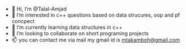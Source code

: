 - 👋 Hi, I’m @Talal-Amjad
- 👀 I’m interested in c++ questions based on data strucures, oop and pf concpect
- 🌱 I’m currently learning data structures in c++
- 💞️ I’m looking to collaborate on short programing projects
- 📫 you can contact me via mail my gmail id is  mtakamboh@gmail.com

<!---
Talal-Amjad/Talal-Amjad is a ✨ special ✨ repository because its `README.md` (this file) appears on your GitHub profile.
You can click the Preview link to take a look at your changes.
--->
